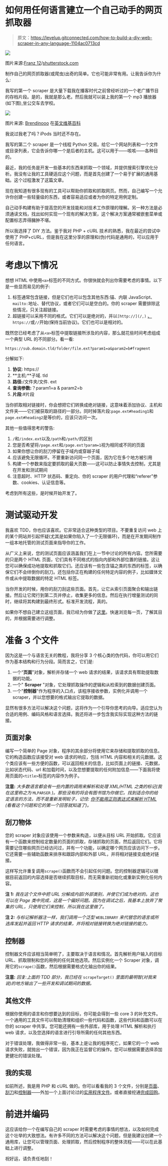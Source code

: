 # 如何用任何语言建立一个自己动手的网页抓取器

> 原文：<https://levelup.gitconnected.com/how-to-build-a-diy-web-scraper-in-any-language-1104ac0713cd>

![](img/5727068ea1ee00b34630f460caee2980.png)

图片来源:[Franz 12](https://www.shutterstock.com/g/franz12)/[shutterstock.com](http://shutterstock.com)

制作自己的网页抓取器(或爬虫)出奇的简单。它也可能非常有用。让我告诉你为什么:

我写的第一个 scraper 是大量下载我在播客时代之前曾经听过的一个老广播节目的存档片段。是的，我就是那么老。然后我就可以装上我的第一个 mp3 播放器(如下图),坐公交车去学校。

![](img/e5bec3a5d60c9f8164aad7cfeae5695d.png)

图片来源: [Brendinooo](https://en.wikipedia.org/wiki/User:Brendinooo) 在[英文维基百科](https://en.wikipedia.org/wiki/)

我说过我老了吗？iPods 当时还不存在。

我写的第二个 scraper 是一个线程 Python 交易。给它一个网站列表和一个文件或目录列表，它会告诉你哪一个是后者的主机。这可以用于——咳咳——各种目的。

最近，我的任务是开发一些基本的东西来抓取一个领域，并提供搜索引擎优化分析。我没有让我的工具硬适应这个问题，而是首先创建了一个易于扩展的通用基础。这个过程激发了这篇文章。

现在我知道有很多现有的工具可以帮助你抓取和抓取网页。然而，自己编写一个允许你创建一些轻量级的东西，或者容易适应或者为你的特定用例定制。

自己动手构建有助于提高您的开发技能和对技术工作原理的理解。另一种方法是必须通读文档，找出如何实现一个现有的解决方案，这个解决方案通常被嵌套菜单或配置标志弄得臃肿不堪。

所以我选择了 DIY 方法。鉴于我对 PHP + cURL 技术的熟悉，我在最近的尝试中使用了 PHP+cURL，但是我在这里分享的原理和(伪)代码是通用的，可以应用于任何语言。

# 考虑以下情况

想想 HTML 中使用`<a>`标签的不同方式。你很快就会列出你需要考虑的事情。以下是一些显而易见的例子:

1.  标签通常包含链接，但是它们也可以包含其他东西:锚、内联 JavaScript、`mailto:`地址、替代协议，或者它们可以是空白的。你的 scraper 需要排除这些情况，只关注超链接。
2.  超链接可以采用不同的格式。它们可以是绝对的，并以`[http://](/,)` [、](/,) `https://`或`//`开始(保持当前协议)。它们也可以是相对的。

既然您已经考虑了从`<a>`标签中提取链接所涉及的内容，那么就花些时间考虑组成一个典型 URL 的不同部分。看一看:

`https://sub.domain.tld/folder/file.ext?param1=a&param2=b#fragment`

分解如下:

1.  **协议:** https://
2.  **主机:**子域. tld
3.  **路径:**/文件夹/文件. ext
4.  **查询参数:**？param1=a & param2=b
5.  **片段:**#片段

当你抓取相对链接时，你会想把它们转换成绝对链接，这意味着添加协议、主机和文件夹——它们被获取的路径的一部分。同时掉落片段:`page.ext#heading1`和`page.ext#heading2`是等价的，应该只访问一次。

其他一些值得思考的警告:

1.  `/`和`/index.ext`以及`/path`和`/path/`的区别
2.  您是否希望将`/page.ext`和`/page.ext?param=1`视为相同或不同的页面
3.  如果你想让你的刮刀停留在子域内或穿越子域
4.  应该避免无限循环。不要重新访问同一个页面，因为它在多个地方被引用
5.  构建一个参数来指定要抓取的最大页数——这可以防止事情失去控制，尤其是在开发和测试期间
6.  注意超时、HTTP 状态码、重定向、你的 scraper 的用户代理和“referer”参数、cookies、认证信息等。

考虑到所有这些，是时候开始开发了。

# 测试驱动开发

我喜欢 TDD，你也应该喜欢。它非常适合这种类型的项目。不要重复访问 web 上的某个网站并引起怀疑(尤其是如果你陷入了一个无限循环)，而是在开发期间制作一组本地托管的测试页面来指导你的工作。

从广义上来说，您的测试页面应该涵盖我们在上一节中讨论的所有内容。您所需要的只是两个 HTML 页面，它们具有不同格式的指向内部和外部位置的链接。这让您可以确保成功地提取和抓取它们。还应该有一些包含锚之类的东西的标签，以确保它们不会绊倒你的刮刀。还包括你正在构建的任何特定内容的例子，比如媒体文件或从中提取数据的特定 HTML 标签。

当你开发的时候，用你的刮刀刮这些页面。首先，让它从索引页面聚合和输出链接。然后让它爬行到第二页并停止，收集更多的信息。然后在执行增量测试的同时，继续将其构建到最终形式。标准开发流程，真的。

如果你不想自己建立这组页面，我已经为你做了[这里](https://github.com/kld87/php-curl-scraper/tree/master/test)。快速浏览每一页，了解其目的，并根据需要进行调整。

# 准备 3 个文件

因为这是一个与语言无关的教程，我将分享 3 个核心类的伪代码，你可以用它们作为基本结构和行为分段。简而言之，它们是:

1.  一个“**页面**”对象，解析并存储一个 web 请求的结果，该请求具有帮助提取数据的功能。
2.  一个" **Scraper** "对象，它处理抓取操作的逻辑和从检索到的数据创建页面。
3.  一个"**控制器**"作为程序的入口点，该程序接收参数，实例化并调用一个 scraper，并以您想要的格式输出它提取的数据。

显然有很多方法可以解决这个问题，这将作为一个引导你思考的向导。适应您认为合适的用例、编码风格和语言选择。我还将进一步包含我实际实现这种方法的链接。

## 页面对象

编写一个简单的 Page 对象，程序的其余部分将使用它来存储和提取抓取的信息。它的构造函数应该接受对 web 请求的响应，包括 HTML 内容和相关的元数据。这个类应该有一些方便的函数，可以返回相关的信息，比如页面上的链接、元数据，比如状态代码、url 和加载时间，以及您想要提取的任何附加信息——下面我将使用页面的`<title>`标签的内容作为例子。

**注意:** *大多数语言都会有一些内置的调用来解析和处理 XML/HTML 之类的标记(我在这里称之为* `MLPARSER` *)。那些没有的将会有图书馆为你做它。找到适合你的给定语言的方法，而不是重新发明轮子，记住:* [*你不能用正则表达式来解析 HTML*](https://stackoverflow.com/questions/1732348/regex-match-open-tags-except-xhtml-self-contained-tags) *(看看这个问题和它的第一个回答就知道了)。*

## 刮刀物体

您的 scraper 对象应该使用一个参数来构造，以便从目标 URL 开始抓取。它应该有一个函数来控制给定数量的页面的抓取，存储抓取的页面，然后返回它们。它将需要记住哪些网页已经访问过，并有一个功能，以确定哪个网页应该访问下一步。它还需要一些辅助函数来排序和跟踪内部和外部 URL，并将相对链接变成绝对链接。

这样写允许重复调用`scrape()`函数而不会引起任何问题。您的控制器逻辑可以根据目前返回的内容选择是否继续抓取目标，而无需重新初始化或重新实例化任何内容。

**注 1:** *我在这个文件中把 URL 分解成内部/外部类别，并使它们成为绝对的。这也可以在 Page 类中完成，这是一个偏好问题。因为在调试之后，我基本上放弃了聚集的 URL，只使用它们来控制，所以我在这里做了。*

**注 2:** *与标记解析器注一样，我们调用一个泛型* `WEBLIBRARY` *来代替您的语言或所选库发起并返回 HTTP 请求的结果，并将相对链接转换为绝对链接的能力。*

## 控制器

控制器文件应该相当简单明了，主要取决于语言和情况。首先解析用户输入的目标 URL、抓取限制和您的用例的任何其他选项。然后实例化一个 Scraper 对象，调用它的`scrape()`函数，然后根据需要格式化输出你的结果。

**注意:** *回复:上面的 TDD 部分，我已经在* `scrapeTarget()` *里面的最明智(对我来说)的地方输出了一些开发和调试期间的数据。*

## 其他文件

根据你使用的语言和你想要达到的目标，你可能会得到一些 core 3 的补充文件。一个通用的工具文件可以帮助清理和组织一些代码和函数，这些代码和函数可以在你的 scraper 中共享。您可能还拥有一些外部库，用于处理 HTML 解析和执行 web 请求，以及您选择的语言进行引导所需的任何其他东西。

对于错误处理，我做得非常一般，基本上是让我的程序死亡，如果它的一个 web 请求失败，就抛出一个错误，因为我正在监督它的操作。您可以根据需要选择添加更健壮的错误处理。

## 我的实现

如前所述，我是用 PHP 和 cURL 做的。你可以看看我的 3 个文件，分别是[页面](https://github.com/kld87/php-curl-scraper/blob/master/Util/Page.php)、[刮刀](https://github.com/kld87/php-curl-scraper/blob/master/Util/Scraper.php)和[控制器](https://github.com/kld87/php-curl-scraper/blob/master/Controllers/ScrapeController.php)——外加一个上面讨论过的[实用程序文件](https://github.com/kld87/php-curl-scraper/blob/master/Util/CurlUtil.php)。或者直接挖通[完成回购](https://github.com/kld87/php-curl-scraper)。

# 前进并编码

这应该给你一个在编写自己的 scraper 时需要考虑的事情的想法，以及如何完成这个壮举的大致想法。有许多不同的方法可以解决这个问题，但是我建议创建一个通用库，让您可以管理页面、处理抓取，然后控制程序的整体流程——可以在此基础上进行调整。

祝好运，请负责任地刮！
